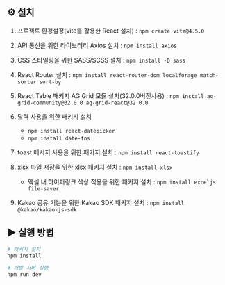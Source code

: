 ## ⚙️ 설치

1. 프로젝트 환경설정(vite를 활용한 React 설치) : `npm create vite@4.5.0`

2. API 통신을 위한 라이브러리 Axios 설치 : `npm install axios`

3. CSS 스타일링을 위한 SASS/SCSS 설치 : `npm install -D sass`

4. React Router 설치 : `npm install react-router-dom localforage match-sorter sort-by`

5. React Table 패키지 AG Grid 모듈 설치(32.0.0버전사용) : `npm install ag-grid-community@32.0.0 ag-grid-react@32.0.0`

6. 달력 사용을 위한 패키지 설치 
    - `npm install react-datepicker`
    - `npm install date-fns`

7. toast 메시지 사용을 위한 패키지 설치 : `npm install react-toastify`

8. xlsx 파일 저장을 위한 xlsx 패키지 설치 : `npm install xlsx`
    - 엑셀 내 하이퍼링크 색상 적용을 위한 패키지 설치 : `npm install exceljs file-saver`

9. Kakao 공유 기능을 위한 Kakao SDK 패키지 설치 : `npm install @kakao/kakao-js-sdk`

## ▶️ 실행 방법

```bash
# 패키지 설치
npm install

# 개발 서버 실행
npm run dev
```
